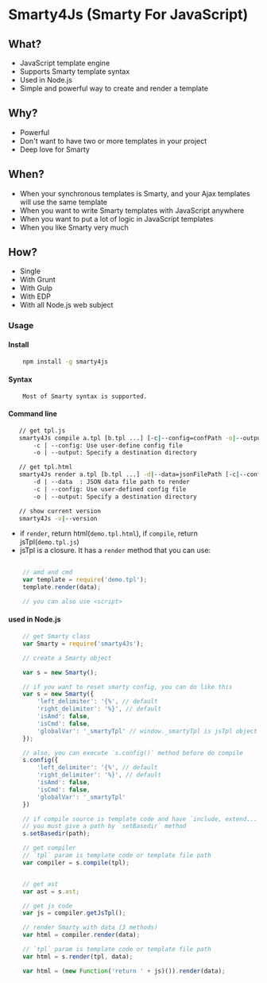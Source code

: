 Smarty4Js (Smarty For JavaScript)
======================================

## What?

- JavaScript template engine
- Supports Smarty template syntax
- Used in Node.js
- Simple and powerful way to create and render a template

## Why?

- Powerful
- Don't want to have two or more templates in your project
- Deep love for Smarty

## When?

- When your synchronous templates is Smarty, and your Ajax templates will use the same template
- When you want to write Smarty templates with JavaScript anywhere
- When you want to put a lot of logic in JavaScript templates
- When you like Smarty very much
    
## How?

- Single
- With Grunt
- With Gulp
- With EDP
- With all Node.js web subject


### Usage

#### Install
```bash
    npm install -g smarty4js
```

#### Syntax
```
    Most of Smarty syntax is supported.
```

#### Command line
 ```bash
    // get tpl.js
    smarty4Js compile a.tpl [b.tpl ...] [-c|--config=confPath -o|--output=outputPath]
        -c | --config: Use user-define config file
        -o | --output: Specify a destination directory

    // get tpl.html
    smarty4Js render a.tpl [b.tpl ...] -d|--data=jsonFilePath [-c|--config=confPath -o|--output=outputPath]
        -d | --data  : JSON data file path to render
        -c | --config: Use user-defined config file
        -o | --output: Specify a destination directory

    // show current version
    smarty4Js -v|--version

``` 

- if `render`, return html(`demo.tpl.html`), if `compile`, return jsTpl(`demo.tpl.js`)
- jsTpl is a closure. It has a `render` method that you can use:

```Javascript
    
    // amd and cmd
    var template = require('demo.tpl');
    template.render(data);

    // you can also use <script>

```

#### used in Node.js
```javascript
    // get Smarty class
    var Smarty = require('smarty4Js');

    // create a Smarty object

    var s = new Smarty();

    // if you want to reset smarty config, you can do like this
    var s = new Smarty({
        'left_delimiter': '{%', // default
        'right_delimiter': '%}', // default
        'isAmd': false,
        'isCmd': false,
        'globalVar': '_smartyTpl' // window._smartyTpl is jsTpl object
    });

    // also, you can execute `s.config()` method before do compile
    s.config({
        'left_delimiter': '{%', // default
        'right_delimiter': '%}', // default
        'isAmd': false,
        'isCmd': false,
        'globalVar': '_smartyTpl'
    })

    // if compile source is template code and have `include, extend...` sentence in code
    // you must give a path by `setBasedir` method
    s.setBasedir(path);

    // get compiler
    // `tpl` param is template code or template file path
    var compiler = s.compile(tpl); 


    // get ast
    var ast = s.ast;

    // get js code
    var js = compiler.getJsTpl();

    // render Smarty with data (3 methods)
    var html = compiler.render(data);

    // `tpl` param is template code or template file path
    var html = s.render(tpl, data);

    var html = (new Function('return ' + js)()).render(data);
```

